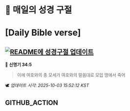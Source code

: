 # 🙏 매일의 성경 구절
# [Daily Bible verse]
## [![README에 성경구절 업데이트](https://github.com/DONGSUKA/first_test/actions/workflows/update-readme-bible.yml/badge.svg)](https://github.com/DONGSUKA/first_test/actions/workflows/update-readme-bible.yml)
<!-- START_BIBLE_VERSE -->
📖 **신명기 34:5**
> 이에 여호와의 종 모세가 여호와의 말씀대로 모압 땅에서 죽어

🕊️ _업데이트 시각: 2025-10-03 15:52:12 KST_
  <!-- END_BIBLE_VERSE -->
## GITHUB_ACTION
